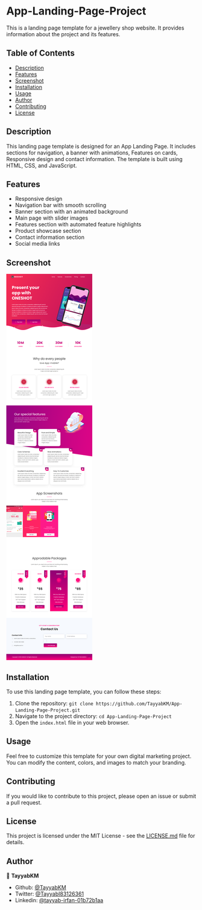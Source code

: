 # App-Landing-Page-Project

This is a landing page template for a jewellery shop website. It provides information about the project and its features.

## Table of Contents
- [Description](#description)
- [Features](#features)
- [Screenshot](#screenshot)
- [Installation](#installation)
- [Usage](#usage)
- [Author](#author)
- [Contributing](#contributing)
- [License](#license)


## Description

This landing page template is designed for an App Landing Page. It includes sections for navigation, a banner with animations, Features on cards, Responsive design and contact information. The template is built using HTML, CSS, and JavaScript.

## Features

- Responsive design
- Navigation bar with smooth scrolling
- Banner section with an animated background
- Main page with slider images
- Features section with automated feature highlights
- Product showcase section
- Contact information section
- Social media links

## Screenshot

![Screenshot](assets/images/App-Landing-Page.png)

## Installation

To use this landing page template, you can follow these steps:

1. Clone the repository: `git clone https://github.com/TayyabKM/App-Landing-Page-Project.git`
2. Navigate to the project directory: `cd App-Landing-Page-Project`
3. Open the `index.html` file in your web browser.

## Usage

Feel free to customize this template for your own digital marketing project. You can modify the content, colors, and images to match your branding.

## Contributing

If you would like to contribute to this project, please open an issue or submit a pull request.

## License

This project is licensed under the MIT License - see the [LICENSE.md](LICENSE) file for details.

## Author


👤 **TayyabKM**

- Github: [@TayyabKM](https://github.com/TayyabKM)
- Twitter: [@TayyabI83126361](https://twitter.com/TayyabI83126361)
- Linkedin: [@tayyab-irfan-01b72b1aa](https://www.linkedin.com/in/tayyab-irfan-01b72b1aa/)
